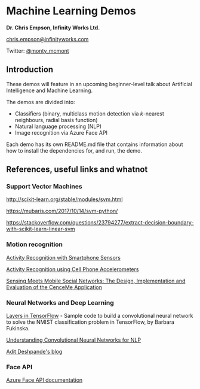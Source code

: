 # Machine Learning Demos
**Dr. Chris Empson, Infinity Works Ltd.**

[chris.empson@infinityworks.com](mailto:chris.empson@infinityworks.com)

Twitter: [@monty_mcmont](https://twitter.com/monty_mcmont)

## Introduction
These demos will feature in an upcoming beginner-level talk about Artificial Intelligence and Machine Learning.

The demos are divided into:

*  Classifiers (binary, multiclass motion detection via *k*-nearest neighbours, radial basis function)
*  Natural language processing (NLP)
*  Image recognition via Azure Face API

Each demo has its own README.md file that contains information about how to install the dependencies for, and run, the demo.

## References, useful links and whatnot

### Support Vector Machines
http://scikit-learn.org/stable/modules/svm.html

https://mubaris.com/2017/10/14/svm-python/

https://stackoverflow.com/questions/23794277/extract-decision-boundary-with-scikit-learn-linear-svm

### Motion recognition
[Activity Recognition with Smartphone Sensors](http://ieeexplore.ieee.org/stamp/stamp.jsp?arnumber=6838194)

[Activity Recognition using Cell Phone Accelerometers](http://www.cis.fordham.edu/wisdm/public_files/sensorKDD-2010.pdf)

[Sensing Meets Mobile Social Networks: The Design,
Implementation and Evaluation of the CenceMe
Application](http://sensorlab.cs.dartmouth.edu/pubs/cenceme_sensys08.pdf)

### Neural Networks and Deep Learning
[Layers in TensorFlow](https://katacoda.com/basiafusinska/scenarios/tensorflow-layers) - Sample code to build a convolutional neural network to solve the NMIST classification problem in TensorFlow, by Barbara Fukinska.

[Understanding Convolutional Neural Networks for NLP](http://www.wildml.com/2015/11/understanding-convolutional-neural-networks-for-nlp/)

[Adit Deshpande's blog](https://adeshpande3.github.io/adeshpande3.github.io/)

### Face API
[Azure Face API documentation](https://westus.dev.cognitive.microsoft.com/docs/services/563879b61984550e40cbbe8d/operations/563879b61984550f30395236)
